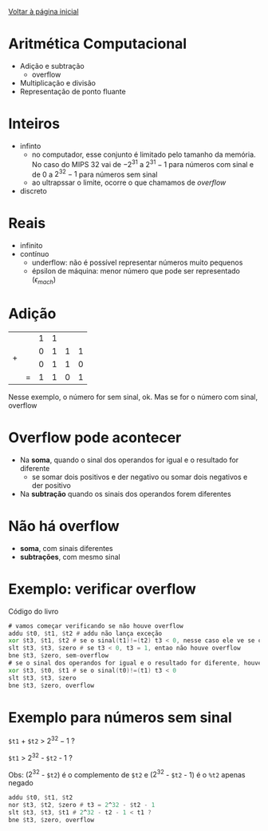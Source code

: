 [Voltar à página inicial](https://github.com/W4RT1N5/fac#glossário)
# Aritmética Computacional
* Adição e subtração
    * overflow
* Multiplicação e divisão
* Representação de ponto fluante
# Inteiros
* infinto 
    * no computador, esse conjunto é limitado pelo tamanho da memória. No caso do MIPS 32 vai de $-2^{31}$ a $2^{31}-1$ para números com sinal e de 0 a $2^{32}-1$ para números sem sinal
    * ao ultrapssar o limite, ocorre o que chamamos de *overflow*
* discreto
# Reais
* infinito
* contínuo
    * underflow: não é possível representar números muito pequenos
    * épsilon de máquina: menor número que pode ser representado ($\epsilon_{mach}$)
# Adição
<table>
    <tr>
        <td></td>
        <td></td>
        <td>1</td>
        <td>1</td>
    </tr>
    <tr>
        <td rowspan="2">+<td>
        <td>0</td>
        <td>1</td>
        <td>1</td>
        <td>1</td>
    </tr>
    <tr>
        <td></td>
        <td>0</td>
        <td>1</td>
        <td>1</td>
        <td>0</td>
    </tr>
    <tr>
        <td></td>
        <td>=</td>
        <td>1</td>
        <td>1</td>
        <td>0</td>
        <td>1</td>
    </tr>
</table>
Nesse exemplo, o número for sem sinal, ok. Mas se for o número com sinal, overflow

# Overflow pode acontecer
* Na **soma**, quando o sinal dos operandos for igual e o resultado for diferente
    * se somar dois positivos e der negativo ou somar dois negativos e der positivo
* Na **subtração** quando os sinais dos operandos forem diferentes
# Não há overflow
* **soma**, com sinais diferentes
* **subtrações**, com mesmo sinal

# Exemplo: verificar overflow
Código do livro
```asm
# vamos começar verificando se não houve overflow
addu $t0, $t1, $t2 # addu não lança exceção
xor $t3, $t1, $t2 # se o sinal(t1)!=(t2) t3 < 0, nesse caso ele ve se o numero gerado é negativo
slt $t3, $t3, $zero # se t3 < 0, t3 = 1, entao não houve overflow
bne $t3, $zero, sem-overflow
# se o sinal dos operandos for igual e o resultado for diferente, houve overflow
xor $t3, $t0, $t1 # se o sinal(t0)!=(t1) t3 < 0
slt $t3, $t3, $zero
bne $t3, $zero, overflow 
```
# Exemplo para números sem sinal
`$t1` + `$t2` > $2^{32}-1$ ?

`$t1` > $2^{32}$ - `$t2` - 1 ?

Obs: ($2^{32}$ - `$t2`) é o complemento de `$t2` e ($2^{32}$ - `$t2` - 1) é o `%t2` apenas negado 

```asm
addu $t0, $t1, $t2
nor $t3, $t2, $zero # t3 = 2^32 - $t2 - 1
slt $t3, $t3, $t1 # 2^32 - t2 - 1 < t1 ?
bne $t3, $zero, overflow
```